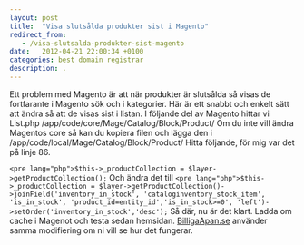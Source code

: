 ```yaml
---
layout: post
title:  "Visa slutsålda produkter sist i Magento"
redirect_from:
   - /visa-slutsalda-produkter-sist-magento
date:   2012-04-21 22:00:34 +0100
categories: best domain registrar
description: .
---
```


Ett problem med Magento är att när produkter är slutsålda så visas de fortfarante i Magento sök och i kategorier. Här är ett snabbt och enkelt sätt att ändra så att de visas sist i listan. I följande del av Magento hittar vi List.php /app/code/core/Mage/Catalog/Block/Product/ Om du inte vill ändra Magentos core så kan du kopiera filen och lägga den i /app/code/local/Mage/Catalog/Block/Product/ Hitta följande, för mig var det på linje 86.

`<pre lang="php">$this->_productCollection = $layer->getProductCollection();` Och ändra det till `<pre lang="php">$this->_productCollection = $layer->getProductCollection()->joinField('inventory_in_stock', 'cataloginventory_stock_item', 'is_in_stock', 'product_id=entity_id','is_in_stock>=0', 'left')->setOrder('inventory_in_stock','desc');` Så där, nu är det klart. Ladda om cache i Magenot och testa sedan hemsidan. [BilligaApan.se](BilligaApan.se) använder samma modifiering om ni vill se hur det fungerar.